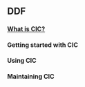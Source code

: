 ## DDF

#### [What is CIC?](/assets/WhatIsCIC.md)
#### Getting started with CIC
#### Using CIC
#### Maintaining CIC
